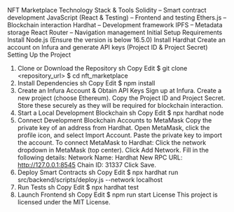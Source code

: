 NFT Marketplace
Technology Stack & Tools
Solidity – Smart contract development
JavaScript (React & Testing) – Frontend and testing
Ethers.js – Blockchain interaction
Hardhat – Development framework
IPFS – Metadata storage
React Router – Navigation management
Initial Setup Requirements
Install Node.js (Ensure the version is below 16.5.0)
Install Hardhat
Create an account on Infura and generate API keys (Project ID & Project Secret)
Setting Up the Project
1. Clone or Download the Repository
sh
Copy
Edit
$ git clone <repository_url>
$ cd nft_marketplace
2. Install Dependencies
sh
Copy
Edit
$ npm install
3. Create an Infura Account & Obtain API Keys
Sign up at Infura.
Create a new project (choose Ethereum).
Copy the Project ID and Project Secret.
Store these securely as they will be required for blockchain interaction.
4. Start a Local Development Blockchain
sh
Copy
Edit
$ npx hardhat node
5. Connect Development Blockchain Accounts to MetaMask
Copy the private key of an address from Hardhat.
Open MetaMask, click the profile icon, and select Import Account.
Paste the private key to import the account.
To connect MetaMask to Hardhat:
Click the network dropdown in MetaMask (top center).
Click Add Network.
Fill in the following details:
Network Name: Hardhat
New RPC URL: http://127.0.0.1:8545
Chain ID: 31337
Click Save.
6. Deploy Smart Contracts
sh
Copy
Edit
$ npx hardhat run src/backend/scripts/deploy.js --network localhost
7. Run Tests
sh
Copy
Edit
$ npx hardhat test
8. Launch Frontend
sh
Copy
Edit
$ npm run start
License
This project is licensed under the MIT License.
